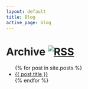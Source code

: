 ```yaml
---
layout: default
title: Blog
active_page: blog
---
```


# Archive [![RSS]({{site.baseurl}}/img/rss.png)]({{site.baseurl}}/blog/feed.xml)

<ul>
  {% for post in site.posts %}
    <li>
      <a href="{{site.baseurl}}{{ post.url }}">{{ post.title }}</a>
    </li>
  {% endfor %}
</ul>
